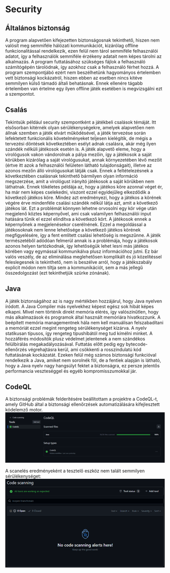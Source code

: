 # Security

## Általános biztonság

A program alapvetően kifejezetten biztonságosnak tekinthető, hiszen nem valósít meg semmiféle hálózati kommunikációt, kizárólag offline funkcionalitással rendelkezik, ezen felül nem tárol semmiféle felhasználói adatot, így a felhasználók semmiféle érzékeny adatait nem képes tárolni az alkalmazás. A program futtatásához szükséges fájlok a felhasználó számítógépén tárolódnak, így azokhoz csak a felhasználó férhet hozzá. A program szempontjábó ezért nem beszélhetünk hagyományos értelemben vett biztonsági kockázatról, hiszen ebben az esetben nincs kitéve semmilyen külső támadó általi behatásnak. Ennek ellenére tágabb értelemben van értelme egy ilyen offline játék esetében is megvizsgálni ezt a szempontot.

## Csalás

Tekintsük például security szempontként a játékbeli csalások témáját. Itt elsősorban kitérnék olyan sérülékenységekre, amelyek alapvetően nem állnak szemben a játék elvárt működésével, a játék tervezése során lefektetett funkcionális követelményeket teljesen kielégítik, de mégis a tervezési döntések következtében esélyt adnak csalásra, akár még ilyen szándék nélküli játékosok esetén is. A játék alapvető eleme, hogy a virológusok vakon vándorolnak a pálya mezőin, így a játékosok a saját körükben kizárólag a saját virológusukat, annak környezetében lévő mezőit (értve itt azok a felhasználói felületen látható tulajdonságait), illetve az azonos mezőn álló virológusokat látják csak. Ennek a feltételezésnek a következtében csalásnak tekinthető bármilyen olyan információ megszerzése, amit a virológust irányító játékosok a saját körükben nem láthatnak. Ennek tökéletes példája az, hogy a játékos köre azonnal véget ér, ha már nem képes cselekedni, viszont ezzel egyidejűleg elkezdődik a következő játékos köre. Mindez azt eredményezi, hogy a játékos a körének végére érve mindenféle csalási szándék nélkül látja azt, amit a következő játékos lát. Ezt a problémát könnyen lehetne orvosolni egy kör vége után megjelenő köztes képernyővel, ami csak valamilyen felhasználói input hatására tűnik el ezzel elindítva a következő kört. A játékosok ennek a képernyőnek a megjelenésekor cserélnének. Ezzel a megoldással a játékosoknak nem lenne lehetősége a következő játékos körének megfigyelésére, így a fent említett csalási lehetőség is megszűnne. A játék természetéből adódóan felmerül annak is a problémája, hogy a játékosok azonos helyen tartózkodnak, így lehetőségük lehet lesni más játékos körében vagy egymással kommunikálva plusz információhoz jutni. Ez bár valós veszély, de az eliminálása meglehetősen komplikált és jó közelítéssel feleslegesnek is tekinthető, nem is beszélve arról, hogy a játékszabály explicit módon nem tiltja sem a kommunikációt, sem a más jellegű összedolgozást (ezt tekinthetjük szürke zónának).

## Java

A játék biztonságához az is nagy mértékben hozzájárul, hogy Java nyelven íródott. A Java Compiler más nyelvekhez képest egész sok hibát képes elkapni. Mivel nem történik direkt memória elérés, így valószínűtlen, hogy más alkalmazások és programok által használt memóriára hivatkozzunk. A beépített memória managementnek hála nem kell manuálisan felszabadítani a memóriát ezzel megint rengeteg sérülékenységet kizárva. A nyelv statikusan típusos, így rengeteg típushibától meg tud kímélni minket. A hozzáférés módosítók plusz védelmet jelentenek a nem szándékos felülbírálás megakadályozásával. Futtatás előtt pedig egy bytecode-ellenőrzés végrehajtásra kerül, ami csökkenti a rosszindulatú kód futtatásának kockázatát. Ezeken felül még számos biztonsági funkcióval rendelkezik a Java, amiket nem sorolnék föl, de a fentiek alapján is látható, hogy a Java nyelv nagy hangsúlyt fektet a biztonságra, ez persze jelentős performancia veszteséggel és egyéb kompromisszumokkal jár.

## CodeQL

A biztonsági problémák felderítésére beállítottam a projektre a CodeQL-t, amely GitHub által a biztonsági ellenőrzések automatizálására kifejlesztett kódelemző motor.
![CodeQL setup](images/CodeQL.png)

A scanelés eredményeként a tesztelő eszköz nem talált semmilyen sérülékenységet:
![CodeQL results](images/CodeQL_results.png)
